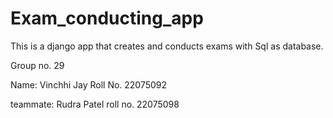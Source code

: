 # Exam_conducting_app
This is a django app that creates and conducts exams with Sql as database.


Group no. 29


Name: Vinchhi Jay
Roll No. 22075092


teammate: Rudra Patel
roll no. 22075098
